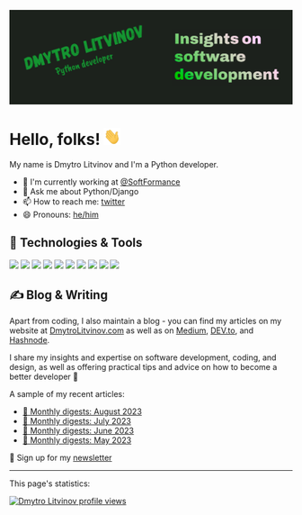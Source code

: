 [![Header](https://raw.githubusercontent.com/DmytroLitvinov/DmytroLitvinov/main/readme_header.png "Header")](https://dmytrolitvinov.com/)

# Hello, folks! <img src="https://raw.githubusercontent.com/DmytroLitvinov/DmytroLitvinov/main/wave.gif" width="30px" height="30px" />

My name is Dmytro Litvinov and I'm a Python developer.
- 🔭 I'm currently working at [@SoftFormance](https://github.com/SoftFormance)
- 💬 Ask me about Python/Django
- 📫 How to reach me: [twitter](https://twitter.com/DmytroLitvinov)
- 😄 Pronouns: [he/him](https://pronouns.org/he-him)

## 🔧 Technologies & Tools

![](https://img.shields.io/badge/OS-macOS-informational?style=flat&logo=macos&logoColor=white&color=008000)
![](https://img.shields.io/badge/Editor-PyCharm-informational?style=flat&logo=pycharm&logoColor=white&color=008000)
![](https://img.shields.io/badge/Code-Python-informational?style=flat&logo=python&logoColor=white&color=008000)
![](https://img.shields.io/badge/Framework-Django-informational?style=flat&logo=django&logoColor=white&color=008000)
![](https://img.shields.io/badge/Code-JavaScript-informational?style=flat&logo=javascript&logoColor=white&color=008000)
![](https://img.shields.io/badge/Tools-PostgreSQL-informational?style=flat&logo=postgresql&logoColor=white&color=008000)
![](https://img.shields.io/badge/Tools-Docker-informational?style=flat&logo=docker&logoColor=white&color=008000)
![](https://img.shields.io/badge/Tools-Kubernetes-informational?style=flat&logo=kubernetes&logoColor=white&color=008000)
![](https://img.shields.io/badge/Cloud-Digital_Ocean-informational?style=flat&logo=digitalocean&logoColor=white&color=008000)
![](https://img.shields.io/badge/Cloud-AWS-informational?style=flat&logo=amazonaws&logoColor=white&color=008000)

## ✍ Blog & Writing

Apart from coding, I also maintain a blog - you can find my articles on my website at
[DmytroLitvinov.com](https://dmytrolitvinov.com/) as well as on
[Medium](https://dmytrolitvinov.medium.com/),
[DEV.to](https://dev.to/dmytrolitvinov),
and [Hashnode](https://hashnode.dmytrolitvinov.com/).

I share my insights and expertise on software development, coding, and design, as well as offering practical tips and advice on how to become a better developer 🚀

A sample of my recent articles:

<!-- BLOG-POST-LIST:START -->
- [📰 Monthly digests: August 2023](https://dmytrolitvinov.com/blog/digest-august-2023/)
- [📰 Monthly digests: July 2023](https://dmytrolitvinov.com/blog/digest-july-2023/)
- [📰 Monthly digests: June 2023](https://dmytrolitvinov.com/blog/digest-june-2023/)
- [📰 Monthly digests: May 2023](https://dmytrolitvinov.com/blog/digest-may-2023/)
<!-- BLOG-POST-LIST:END -->

💌 Sign up for my [newsletter](https://dmytrolitvinov.com/#/portal/signup/)

-----
This page's statistics:

[![Dmytro Litvinov profile views](https://u8views.com/api/v1/github/profiles/16066485/views/day-week-month-total-count.svg)](https://u8views.com/github/DmytroLitvinov)

<!-- Resources -->
<!-- Icons: https://simpleicons.org/ -->
<!-- GitHub Stats: https://github.com/anuraghazra/github-readme-stats -->
<!-- Emojis: https://emojipedia.org/emoji/ -->
<!-- HTML Emojis: https://www.fileformat.info/index.htm -->
<!-- Shields: https://shields.io/ -->
<!-- Awesome GitHub Profile README: https://github.com/abhisheknaiidu/awesome-github-profile-readme -->